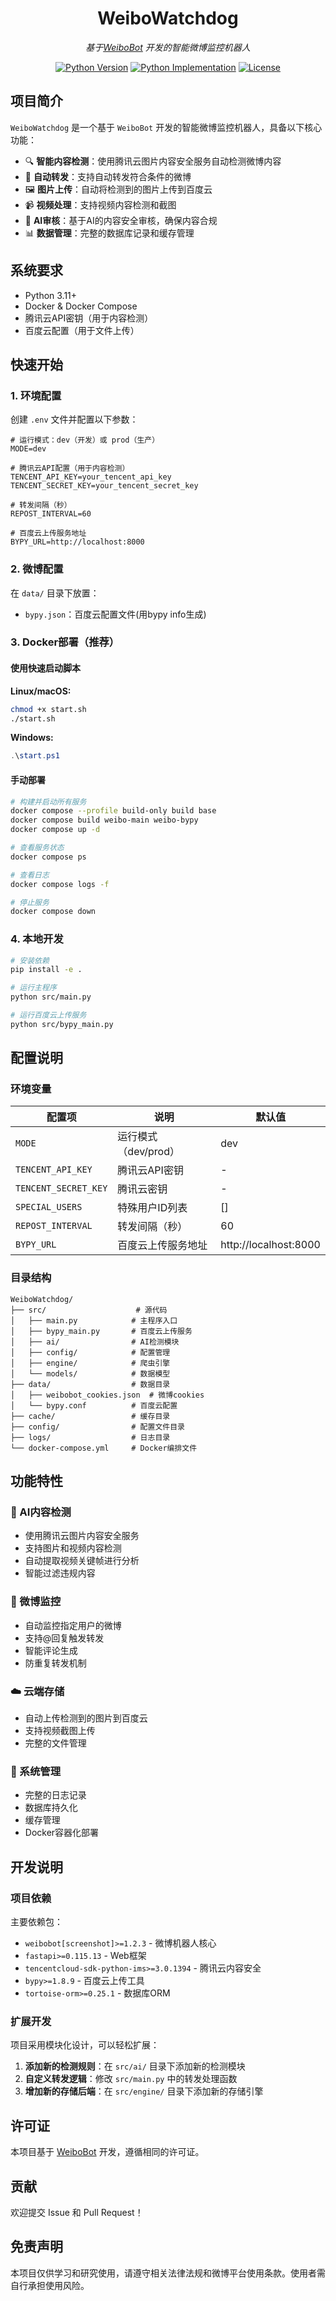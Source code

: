<div align="center">

# WeiboWatchdog

_基于[WeiboBot](https://github.com/MerlinCN/WeiboBot) 开发的智能微博监控机器人_

<a href="https://pypi.org/project/WeiboBot/"><img alt="Python Version" src="https://img.shields.io/pypi/pyversions/WeiboBot" /></a>
<a href="https://pypi.org/project/WeiboBot/"><img alt="Python Implementation" src="https://img.shields.io/pypi/implementation/WeiboBot" /></a>
<a href="https://github.com/MerlinCN/WeiboBot/blob/master/LICENSE"><img alt="License" src="https://img.shields.io/github/license/MerlinCN/WeiboBot"></a>

</div>

## 项目简介

`WeiboWatchdog` 是一个基于 `WeiboBot` 开发的智能微博监控机器人，具备以下核心功能：

- 🔍 **智能内容检测**：使用腾讯云图片内容安全服务自动检测微博内容
- 📱 **自动转发**：支持自动转发符合条件的微博
- 🖼️ **图片上传**：自动将检测到的图片上传到百度云
- 📹 **视频处理**：支持视频内容检测和截图
- 🤖 **AI审核**：基于AI的内容安全审核，确保内容合规
- 📊 **数据管理**：完整的数据库记录和缓存管理

## 系统要求

- Python 3.11+
- Docker & Docker Compose
- 腾讯云API密钥（用于内容检测）
- 百度云配置（用于文件上传）

## 快速开始

### 1. 环境配置

创建 `.env` 文件并配置以下参数：

```env
# 运行模式：dev（开发）或 prod（生产）
MODE=dev

# 腾讯云API配置（用于内容检测）
TENCENT_API_KEY=your_tencent_api_key
TENCENT_SECRET_KEY=your_tencent_secret_key

# 转发间隔（秒）
REPOST_INTERVAL=60

# 百度云上传服务地址
BYPY_URL=http://localhost:8000
```

### 2. 微博配置

在 `data/` 目录下放置：
- `bypy.json`：百度云配置文件(用bypy info生成)

### 3. Docker部署（推荐）

#### 使用快速启动脚本

**Linux/macOS:**
```bash
chmod +x start.sh
./start.sh
```

**Windows:**
```powershell
.\start.ps1
```

#### 手动部署

```bash
# 构建并启动所有服务
docker compose --profile build-only build base
docker compose build weibo-main weibo-bypy
docker compose up -d

# 查看服务状态
docker compose ps

# 查看日志
docker compose logs -f

# 停止服务
docker compose down
```

### 4. 本地开发

```bash
# 安装依赖
pip install -e .

# 运行主程序
python src/main.py

# 运行百度云上传服务
python src/bypy_main.py
```

## 配置说明

### 环境变量

| 配置项 | 说明 | 默认值 |
|--------|------|--------|
| `MODE` | 运行模式（dev/prod） | dev |
| `TENCENT_API_KEY` | 腾讯云API密钥 | - |
| `TENCENT_SECRET_KEY` | 腾讯云密钥 | - |
| `SPECIAL_USERS` | 特殊用户ID列表 | [] |
| `REPOST_INTERVAL` | 转发间隔（秒） | 60 |
| `BYPY_URL` | 百度云上传服务地址 | http://localhost:8000 |

### 目录结构

```
WeiboWatchdog/
├── src/                    # 源代码
│   ├── main.py            # 主程序入口
│   ├── bypy_main.py       # 百度云上传服务
│   ├── ai/                # AI检测模块
│   ├── config/            # 配置管理
│   ├── engine/            # 爬虫引擎
│   └── models/            # 数据模型
├── data/                  # 数据目录
│   ├── weibobot_cookies.json  # 微博cookies
│   └── bypy.conf          # 百度云配置
├── cache/                 # 缓存目录
├── config/                # 配置文件目录
├── logs/                  # 日志目录
└── docker-compose.yml     # Docker编排文件
```

## 功能特性

### 🤖 AI内容检测
- 使用腾讯云图片内容安全服务
- 支持图片和视频内容检测
- 自动提取视频关键帧进行分析
- 智能过滤违规内容

### 📱 微博监控
- 自动监控指定用户的微博
- 支持@回复触发转发
- 智能评论生成
- 防重复转发机制

### ☁️ 云端存储
- 自动上传检测到的图片到百度云
- 支持视频截图上传
- 完整的文件管理

### 🔧 系统管理
- 完整的日志记录
- 数据库持久化
- 缓存管理
- Docker容器化部署

## 开发说明

### 项目依赖

主要依赖包：
- `weibobot[screenshot]>=1.2.3` - 微博机器人核心
- `fastapi>=0.115.13` - Web框架
- `tencentcloud-sdk-python-ims>=3.0.1394` - 腾讯云内容安全
- `bypy>=1.8.9` - 百度云上传工具
- `tortoise-orm>=0.25.1` - 数据库ORM

### 扩展开发

项目采用模块化设计，可以轻松扩展：

1. **添加新的检测规则**：在 `src/ai/` 目录下添加新的检测模块
2. **自定义转发逻辑**：修改 `src/main.py` 中的转发处理函数
3. **增加新的存储后端**：在 `src/engine/` 目录下添加新的存储引擎

## 许可证

本项目基于 [WeiboBot](https://github.com/MerlinCN/WeiboBot) 开发，遵循相同的许可证。

## 贡献

欢迎提交 Issue 和 Pull Request！

## 免责声明

本项目仅供学习和研究使用，请遵守相关法律法规和微博平台使用条款。使用者需自行承担使用风险。